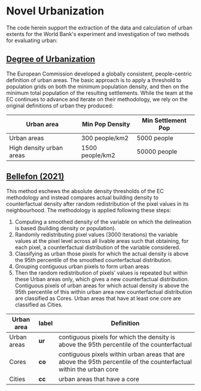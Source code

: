 # Novel Urbanization
The code herein support the extraction of the data and calculation of urban extents for the World Bank's experiment and investigation of two methods for evaluating urban:

## [Degree of Urbanization](https://ghsl.jrc.ec.europa.eu/degurbaOverview.php)
The European Commission developed a globally consistent, people-centric definition of urban areas. The basic approach is to apply a threshold to population grids on both the minimum population density, and then on the minimum total population of the resulting settlements. While the team at the EC continues to advance and iterate on their methodology, we rely on the original definitions of urban they produced:

| Urban area | Min Pop Density | Min Settlement Pop |  
| --- | --- | --- | 
| Urban areas | 300 people/km2 | 5000 people |  
| High density urban areas | 1500 people/km2 | 50000 people |  

## [Bellefon (2021)](https://www.sciencedirect.com/science/article/pii/S0094119019301032)

This method eschews the absolute density thresholds of the EC methodology and instead compares actual building density to counterfactual density after random redistribution of the pixel values in its neighbourhood. The methodology is applied following these steps:
1.	Computing a smoothed density of the variable on which the delineation is based (building density or population).
2.	Randomly redistributing pixel values (3000 iterations) the variable values at the pixel level across all livable areas such that obtaining, for each pixel, a counterfactual distribution of the variable considered.
3.	Classifying as urban those pixels for which the actual density is above the 95th percentile of the smoothed counterfactual distribution.
4.	Grouping contiguous urban pixels to form urban areas
5.	Then the random redistribution of pixels’ values is repeated but within these Urban areas only, which gives a new counterfactual distribution. Contiguous pixels of urban areas for which actual density is above the 95th percentile of this within urban area new counterfactual distribution are classified as Cores. Urban areas that have at least one core are classified as Cities.

| Urban area | label | Definition |
| --- | --- | --- |
| Urban areas | __ur__ | contiguous pixels for which the density is above the 95th percentile of the counterfactual |  
| Cores | __co__ | contiguous pixels within urban areas that are above the 95th percentile of the counterfactual within the urban core |
| Cities | __cc__ | urban areas that have a core |  







